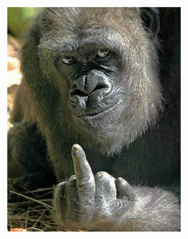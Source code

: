 <html lang="en">

<head>
    <meta charset="UTF-8">
    <meta name="viewport" content="width=device-width, initial-scale=1.0">

</head>

<body>
    <img src="Chimpanzee Dancing Meme.jpeg" alt="Gambar Keren">
</body>


</html>

